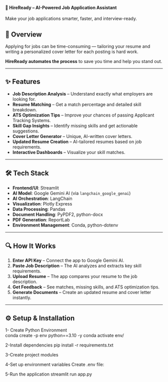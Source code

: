 #### 🚀 HireReady – AI-Powered Job Application Assistant  
Make your job applications smarter, faster, and interview-ready.

## 📄 Overview  
Applying for jobs can be time-consuming — tailoring your resume and writing a personalized cover letter for each posting is hard work.  

**HireReady automates the process** to save you time and help you stand out.

---

## ✨ Features  
- **Job Description Analysis** – Understand exactly what employers are looking for.  
- **Resume Matching** – Get a match percentage and detailed skill breakdown.  
- **ATS Optimization Tips** – Improve your chances of passing Applicant Tracking Systems.  
- **Skill Gap Insights** – Identify missing skills and get actionable suggestions.  
- **Cover Letter Generator** – Unique, AI-written cover letters.  
- **Updated Resume Creation** – AI-tailored resumes based on job requirements.  
- **Interactive Dashboards** – Visualize your skill matches.  

---

## 🛠 Tech Stack  
- **Frontend/UI**: Streamlit  
- **AI Model**: Google Gemini AI (via `langchain_google_genai`)  
- **AI Orchestration**: LangChain  
- **Visualization**: Plotly Express  
- **Data Processing**: Pandas  
- **Document Handling**: PyPDF2, python-docx  
- **PDF Generation**: ReportLab  
- **Environment Management**: Conda, python-dotenv  

---

## 🔍 How It Works  
1. **Enter API Key** – Connect the app to Google Gemini AI.  
2. **Paste Job Description** – The AI analyzes and extracts key skill requirements.  
3. **Upload Resume** – The app compares your resume to the job description.  
4. **Get Feedback** – See matches, missing skills, and ATS optimization tips.  
5. **Generate Documents** – Create an updated resume and cover letter instantly.  

---
## ⚙️ Setup & Installation  

1- Create Python Environment  
   conda create -p env python==3.10 -y
   conda activate env/

2-Install dependencies
   pip install -r requirements.txt

3-Create project modules

4-Set up environment variables
 Create .env file:

5-Run the application
 streamlit run app.py 
